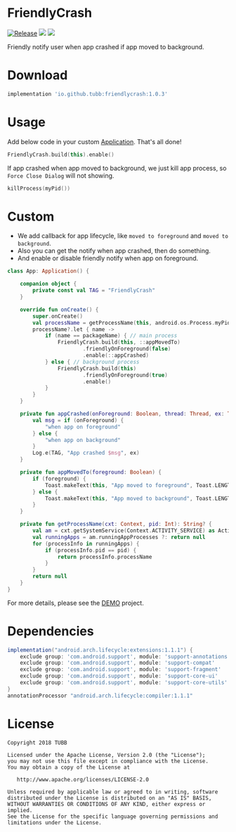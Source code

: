 # FriendlyCrash
[![Release](https://jitpack.io/v/TUBB/FriendlyCrash.svg)](https://jitpack.io/#TUBB/FriendlyCrash)
 ![](https://img.shields.io/badge/minSdkVersion-15-brightgreen.svg)  [![](https://img.shields.io/badge/license-Apache%202-lightgrey.svg)](https://www.apache.org/licenses/LICENSE-2.0.html)

Friendly notify user when app crashed if app moved to background.

# Download
```groovy
implementation 'io.github.tubb:friendlycrash:1.0.3'
```

# Usage
Add below code in your custom [Application](https://developer.android.com/reference/android/app/Application). That's all done!
```kotlin
FriendlyCrash.build(this).enable()
```
If app crashed when app moved to background, we just kill app process, so `Force Close Dialog` will not showing.
```kotlin
killProcess(myPid())
```

# Custom
- We add callback for app lifecycle, like `moved to foreground` and `moved to background`.
- Also you can get the notify when app crashed, then do something.
- And enable or disable friendly notify when app on foreground.

```kotlin
class App: Application() {

    companion object {
        private const val TAG = "FriendlyCrash"
    }

    override fun onCreate() {
        super.onCreate()
        val processName = getProcessName(this, android.os.Process.myPid())
        processName?.let { name ->
            if (name == packageName) { // main process
                FriendlyCrash.build(this, ::appMovedTo)
                        .friendlyOnForeground(false)
                        .enable(::appCrashed)
            } else { // background process
                FriendlyCrash.build(this)
                        .friendlyOnForeground(true)
                        .enable()
            }
        }
    }

    private fun appCrashed(onForeground: Boolean, thread: Thread, ex: Throwable) {
        val msg = if (onForeground) {
            "when app on foreground"
        } else {
            "when app on background"
        }
        Log.e(TAG, "App crashed $msg", ex)
    }

    private fun appMovedTo(foreground: Boolean) {
        if (foreground) {
            Toast.makeText(this, "App moved to foreground", Toast.LENGTH_LONG).show()
        } else {
            Toast.makeText(this, "App moved to background", Toast.LENGTH_LONG).show()
        }
    }

    private fun getProcessName(cxt: Context, pid: Int): String? {
        val am = cxt.getSystemService(Context.ACTIVITY_SERVICE) as ActivityManager
        val runningApps = am.runningAppProcesses ?: return null
        for (processInfo in runningApps) {
            if (processInfo.pid == pid) {
                return processInfo.processName
            }
        }
        return null
    }
}
```
For more details, please see the [DEMO](https://github.com/TUBB/FriendlyCrash/tree/master/app/src/main/java/io/github/tubb/fcrash/sample) project.

# Dependencies
```groovy
implementation("android.arch.lifecycle:extensions:1.1.1") {
    exclude group: 'com.android.support', module: 'support-annotations'
    exclude group: 'com.android.support', module: 'support-compat'
    exclude group: 'com.android.support', module: 'support-fragment'
    exclude group: 'com.android.support', module: 'support-core-ui'
    exclude group: 'com.android.support', module: 'support-core-utils'
}
annotationProcessor "android.arch.lifecycle:compiler:1.1.1"
```

# License

    Copyright 2018 TUBB

    Licensed under the Apache License, Version 2.0 (the "License");
    you may not use this file except in compliance with the License.
    You may obtain a copy of the License at

       http://www.apache.org/licenses/LICENSE-2.0

    Unless required by applicable law or agreed to in writing, software
    distributed under the License is distributed on an "AS IS" BASIS,
    WITHOUT WARRANTIES OR CONDITIONS OF ANY KIND, either express or implied.
    See the License for the specific language governing permissions and
    limitations under the License.
